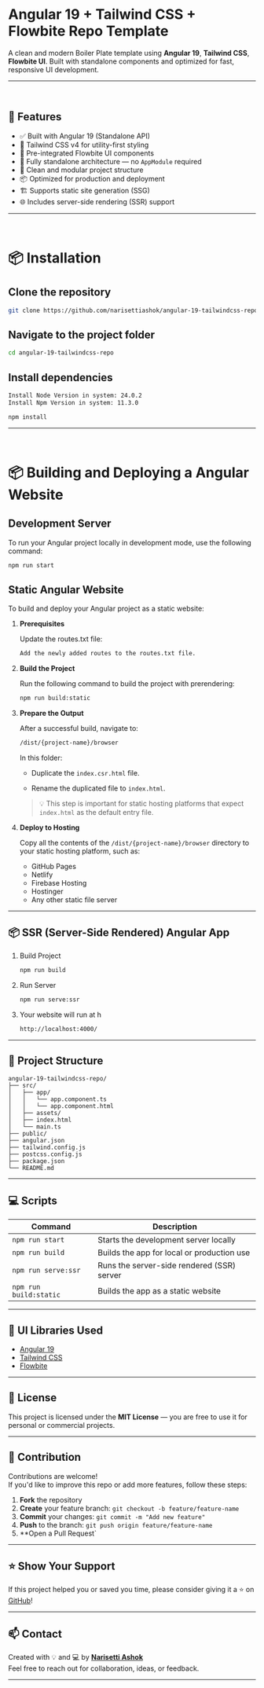 # Angular 19 + Tailwind CSS + Flowbite Repo Template

A clean and modern Boiler Plate template using **Angular 19**, **Tailwind CSS**, **Flowbite UI**. Built with standalone components and optimized for fast, responsive UI development.

---

&nbsp;

## 🚀 Features

- ✅ Built with Angular 19 (Standalone API)
- 🎨 Tailwind CSS v4 for utility-first styling
- 🌊 Pre-integrated Flowbite UI components
- 🧩 Fully standalone architecture — no `AppModule` required
- 🧼 Clean and modular project structure
- 📦 Optimized for production and deployment
- 🏗️ Supports static site generation (SSG)
- 🌐 Includes server-side rendering (SSR) support

---

&nbsp;

# 📦 Installation

## Clone the repository

```bash
git clone https://github.com/narisettiashok/angular-19-tailwindcss-repo.git
```

## Navigate to the project folder

```bash
cd angular-19-tailwindcss-repo
```

## Install dependencies

```bash
Install Node Version in system: 24.0.2
Install Npm Version in system: 11.3.0
```

```bash
npm install
```

---

&nbsp;

# 📦 Building and Deploying a Angular Website

## Development Server

To run your Angular project locally in development mode, use the following command:

```bash
npm run start
```

## Static Angular Website

To build and deploy your Angular project as a static website:

1. **Prerequisites**

   Update the routes.txt file:

   ```bash
   Add the newly added routes to the routes.txt file.
   ```

2. **Build the Project**

   Run the following command to build the project with prerendering:

   ```bash
   npm run build:static
   ```

3. **Prepare the Output**

   After a successful build, navigate to:

   ```bash
   /dist/{project-name}/browser
   ```

   In this folder:

   - Duplicate the `index.csr.html` file.

   - Rename the duplicated file to `index.html`.

   > 💡 This step is important for static hosting platforms that expect `index.html` as the default entry file.

4. **Deploy to Hosting**

   Copy all the contents of the `/dist/{project-name}/browser` directory to your static hosting platform, such as:

   - GitHub Pages
   - Netlify
   - Firebase Hosting
   - Hostinger
   - Any other static file server

---

## 📦 SSR (Server-Side Rendered) Angular App

1. Build Project

   ```bash
   npm run build
   ```

2. Run Server
   ```bash
   npm run serve:ssr
   ```
3. Your website will run at h
   ```bash
   http://localhost:4000/
   ```

---

## 🧪 Project Structure

```
angular-19-tailwindcss-repo/
├── src/
│   ├── app/
│   │   └── app.component.ts
│   │   └── app.component.html
│   ├── assets/
│   ├── index.html
│   └── main.ts
├── public/
├── angular.json
├── tailwind.config.js
├── postcss.config.js
├── package.json
└── README.md
```

---

## 💻 Scripts

| Command                | Description                                |
| ---------------------- | ------------------------------------------ |
| `npm run start`        | Starts the development server locally      |
| `npm run build`        | Builds the app for local or production use |
| `npm run serve:ssr`    | Runs the server-side rendered (SSR) server |
| `npm run build:static` | Builds the app as a static website         |

---

## 🧩 UI Libraries Used

- [Angular 19](https://angular.io/)
- [Tailwind CSS](https://tailwindcss.com/)
- [Flowbite](https://flowbite.com/)

---

## 📄 License

This project is licensed under the **MIT License** — you are free to use it for personal or commercial projects.

---

## 🙌 Contribution

Contributions are welcome!  
If you'd like to improve this repo or add more features, follow these steps:

1. **Fork** the repository
2. **Create** your feature branch: `git checkout -b feature/feature-name`
3. **Commit** your changes: `git commit -m "Add new feature"`
4. **Push** to the branch: `git push origin feature/feature-name`
5. \*\*Open a Pull Request`

---

## ⭐ Show Your Support

If this project helped you or saved you time, please consider giving it a ⭐ on [GitHub](https://github.com/narisettiashok/angular-19-tailwindcss-repo)!

---

## 📫 Contact

Created with 💡 and 💻 by **[Narisetti Ashok](https://github.com/narisettiashok)**  
Feel free to reach out for collaboration, ideas, or feedback.

---
